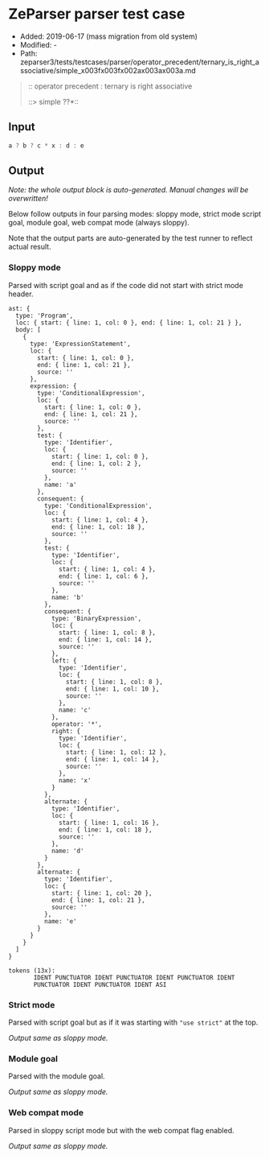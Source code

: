 # ZeParser parser test case

- Added: 2019-06-17 (mass migration from old system)
- Modified: -
- Path: zeparser3/tests/testcases/parser/operator_precedent/ternary_is_right_associative/simple_x003fx003fx002ax003ax003a.md

> :: operator precedent : ternary is right associative
>
> ::> simple ??*::

## Input

`````js
a ? b ? c * x : d : e
`````

## Output

_Note: the whole output block is auto-generated. Manual changes will be overwritten!_

Below follow outputs in four parsing modes: sloppy mode, strict mode script goal, module goal, web compat mode (always sloppy).

Note that the output parts are auto-generated by the test runner to reflect actual result.

### Sloppy mode

Parsed with script goal and as if the code did not start with strict mode header.

`````
ast: {
  type: 'Program',
  loc: { start: { line: 1, col: 0 }, end: { line: 1, col: 21 } },
  body: [
    {
      type: 'ExpressionStatement',
      loc: {
        start: { line: 1, col: 0 },
        end: { line: 1, col: 21 },
        source: ''
      },
      expression: {
        type: 'ConditionalExpression',
        loc: {
          start: { line: 1, col: 0 },
          end: { line: 1, col: 21 },
          source: ''
        },
        test: {
          type: 'Identifier',
          loc: {
            start: { line: 1, col: 0 },
            end: { line: 1, col: 2 },
            source: ''
          },
          name: 'a'
        },
        consequent: {
          type: 'ConditionalExpression',
          loc: {
            start: { line: 1, col: 4 },
            end: { line: 1, col: 18 },
            source: ''
          },
          test: {
            type: 'Identifier',
            loc: {
              start: { line: 1, col: 4 },
              end: { line: 1, col: 6 },
              source: ''
            },
            name: 'b'
          },
          consequent: {
            type: 'BinaryExpression',
            loc: {
              start: { line: 1, col: 8 },
              end: { line: 1, col: 14 },
              source: ''
            },
            left: {
              type: 'Identifier',
              loc: {
                start: { line: 1, col: 8 },
                end: { line: 1, col: 10 },
                source: ''
              },
              name: 'c'
            },
            operator: '*',
            right: {
              type: 'Identifier',
              loc: {
                start: { line: 1, col: 12 },
                end: { line: 1, col: 14 },
                source: ''
              },
              name: 'x'
            }
          },
          alternate: {
            type: 'Identifier',
            loc: {
              start: { line: 1, col: 16 },
              end: { line: 1, col: 18 },
              source: ''
            },
            name: 'd'
          }
        },
        alternate: {
          type: 'Identifier',
          loc: {
            start: { line: 1, col: 20 },
            end: { line: 1, col: 21 },
            source: ''
          },
          name: 'e'
        }
      }
    }
  ]
}

tokens (13x):
       IDENT PUNCTUATOR IDENT PUNCTUATOR IDENT PUNCTUATOR IDENT
       PUNCTUATOR IDENT PUNCTUATOR IDENT ASI
`````

### Strict mode

Parsed with script goal but as if it was starting with `"use strict"` at the top.

_Output same as sloppy mode._

### Module goal

Parsed with the module goal.

_Output same as sloppy mode._

### Web compat mode

Parsed in sloppy script mode but with the web compat flag enabled.

_Output same as sloppy mode._
